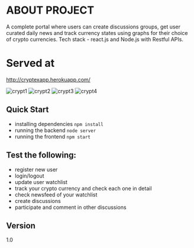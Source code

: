 # ABOUT PROJECT
A complete portal where users can create discussions groups, get user curated daily news and track currency states using graphs for their choice of crypto currencies. Tech stack - react.js and Node.js with Restful APIs.
# Served at
http://cryptexapp.herokuapp.com/



![crypt1](https://user-images.githubusercontent.com/55051184/130753403-a915c915-b11a-4e13-a81a-dc7775b72c7f.jpg) 
![crypt2 ](https://user-images.githubusercontent.com/55051184/130753446-cba05912-1fbd-455a-8b66-09dfd6cfc3ad.jpg)
![crypt3](https://user-images.githubusercontent.com/55051184/130753464-925cf6fd-6fa0-4121-8eec-368d34e21700.jpg)
![crypt4](https://user-images.githubusercontent.com/55051184/130753482-774d111c-26bb-4f72-b7f0-366c3aea7dba.jpg)

## Quick Start
 - installing dependencies
  `npm install`
 - running the backend
  `node server`
 - running the frontend
  `npm start`

## Test the following:
 - register new user
 - login/logout
 - update user watchlist
 - track your crypto currency and check each one in detail
 - check newsfeed of your watchlist
 - create discussions
 - participate and comment in other discussions

## Version
1.0
